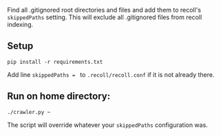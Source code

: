 
Find all .gitignored root directories and files and add them to recoll's `skippedPaths` setting. This will exclude all .gitignored files from recoll indexing.

## Setup

`pip install -r requirements.txt`

Add line `skippedPaths = ` to `.recoll/recoll.conf` if it is not already there.

## Run on home directory:

`./crawler.py ~`

The script will override whatever your `skippedPaths` configuration was.